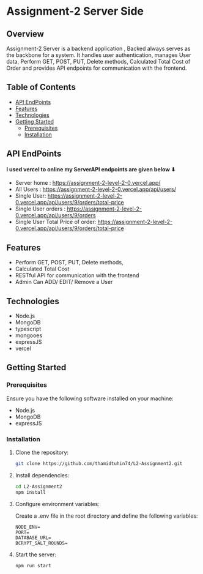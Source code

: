 # Assignment-2 Server Side

## Overview

Assignment-2 Server is a backend application , Backed always serves as the backbone for a system. It handles user authentication, manages User data, Perform GET, POST, PUT, Delete methods, Calculated Total Cost of Order and provides API endpoints for communication with the frontend.

## Table of Contents

- [API EndPoints](#api-endpoints)
- [Features](#features)
- [Technologies](#technologies)
- [Getting Started](#getting-started)
  - [Prerequisites](#prerequisites)
  - [Installation](#installation)
<!-- - [Usage](#usage)
- [Contributing](#contributing)
- [License](#license) -->

## API EndPoints

#### I used vercel to online my ServerAPI endpoints are given below ⬇
- Server home : https://assignment-2-level-2-0.vercel.app/
- All Users : https://assignment-2-level-2-0.vercel.app/api/users/
- Single User: https://assignment-2-level-2-0.vercel.app/api/users/9/orders/total-price
- Single User orders : https://assignment-2-level-2-0.vercel.app/api/users/9/orders
- Single User Total Price of order: https://assignment-2-level-2-0.vercel.app/api/users/9/orders/total-price


## Features

- Perform GET, POST, PUT, Delete methods, 
- Calculated Total Cost
- RESTful API for communication with the frontend
- Admin Can ADD/ EDIT/ Remove a User

## Technologies

- Node.js 
- MongoDB 
- typescript
- mongooes
- expressJS
- vercel

## Getting Started

### Prerequisites

Ensure you have the following software installed on your machine:

- Node.js 
- MongoDB 
- expressJS

### Installation

1. Clone the repository:

   ```bash
   git clone https://github.com/thamidtuhin74/L2-Assignment2.git

2. Install dependencies:
    ```bash
    cd L2-Assignment2
    npm install

3. Configure environment variables:

    Create a .env file in the root directory and define the following variables:
    ```
    NODE_ENV=
    PORT=
    DATABASE_URL=
    BCRYPT_SALT_ROUNDS=

4. Start the server:
    ```
    npm run start


